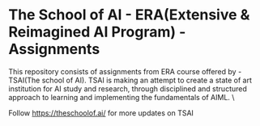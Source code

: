 # The School of AI - ERA(Extensive & Reimagined AI Program) - Assignments

This repository consists of assignments from ERA course offered by - TSAI(The school of AI). TSAI is making an attempt to create a state of art institution for AI study and research, through disciplined and structured approach to learning and implementing the fundamentals of AIML. \

Follow https://theschoolof.ai/ for more updates on TSAI
